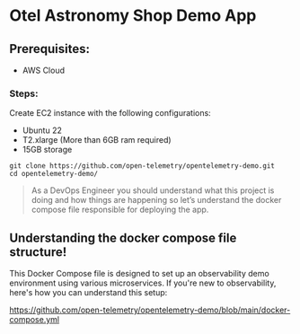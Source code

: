 # Otel Astronomy Shop Demo App

## Prerequisites:
- AWS Cloud
### Steps:
Create EC2 instance with the following configurations:
- Ubuntu 22
- T2.xlarge (More than 6GB ram required)
- 15GB storage


```shell
git clone https://github.com/open-telemetry/opentelemetry-demo.git
cd opentelemetry-demo/
```

> As a DevOps Engineer you should understand what this project is doing and how things are happening so let’s understand the docker compose file responsible for deploying the app.

## Understanding the docker compose file structure!

This Docker Compose file is designed to set up an observability demo environment using various microservices. If you're new to observability, here's how you can understand this setup:

https://github.com/open-telemetry/opentelemetry-demo/blob/main/docker-compose.yml

